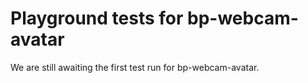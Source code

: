 # Playground tests for bp-webcam-avatar
We are still awaiting the first test run for bp-webcam-avatar.
